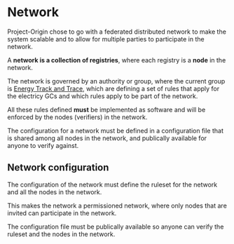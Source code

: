 # Network

Project-Origin chose to go with a federated distributed network to make the system
scalable and to allow for multiple parties to participate in the network.

A **network is a collection of registries**, where each registry is a **node** in the network.

The network is governed by an authority or group,
where the current group is [Energy Track and Trace](https://github.com/Energy-Track-and-Trace),
which are defining a set of rules that apply for the electricy GCs and which rules apply to be part of the network.

All these rules defined **must** be implemented as software and will be enforced by the nodes (verifiers) in the network.

The configuration for a network must be defined in a configuration file that is shared among all nodes in the network,
and publically available for anyone to verify against.

## Network configuration

The configuration of the network must define the ruleset for the network and all the nodes in the network.

This makes the network a permissioned network, where only nodes that are invited can participate in the network.

The configuration file must be publically available so anyone can verify the ruleset and the nodes in the network.
